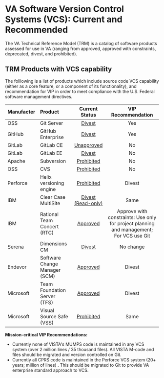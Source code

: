 # VA Software Version Control Systems (VCS):  Current and Recommended

The VA Technical Reference Model (TRM) is a catalog of software products assessed for use in VA (ranging from approved, approved with constraints, deprecated, divest, and prohibited).  

## TRM Products with VCS capability
The folllowing is a list of products which include source code VCS capability (either as a core feature, or a component of its functionality), and recommendation for VIP in order to meet compliance with the U.S. Federal software management directives.

| Manufacter | Product  | Current Status | VIP Recommendation |
|:------- |:------- |:------:|:-------:|
| OSS | Git Server | [Divest](http://www.va.gov/TRM/ToolPage.asp?tid=6396) | Yes |
| GitHub | GitHub Enterprise | [Divest](http://www.va.gov/TRM/ToolPage.asp?tid=9533#) | Yes |
| GitLab | GitLab CE | [Unapproved](http://www.va.gov/TRM/ToolPage.asp?tid=9580) | No |
| GitLab | GitLab EE | [Divest](http://www.va.gov/TRM/ToolPage.asp?tid=9463#) | No |
| Apache | Subversion | [Prohibited](http://www.va.gov/TRM/ToolPage.asp?tid=6573) | No |
| OSS | CVS | [Prohibited](http://www.va.gov/TRM/ToolPage.asp?tid=194) | No |
| Perforce | Helix versioning engine | [Prohibited](http://www.va.gov/TRM/ToolPage.asp?tid=268) | Divest | 
| IBM | Clear Case MultiSite | [Divest (Read-only)](http://www.va.gov/TRM/ToolPage.asp?tid=39#) | Same |
| IBM | Rational Team Concert (RTC) | [Approved](http://www.va.gov/TRM/ToolPage.asp?tid=5085#) | Approve with constraints: Use only for project planning and management; For VCS use Git |
| Serena | Dimensions CM | [Divest](http://www.va.gov/TRM/ToolPage.asp?tid=5136#) | No change |
| Endevor | Software Change Manager (SCM) | [Approved](http://www.va.gov/TRM/ToolPage.asp?tid=9481#) | Divest |
| Microsoft | Team Foundation Server (TFS) | [Approved](http://www.va.gov/TRM/ToolPage.asp?tid=5668#) | Divest | 
| Microsoft | Visual Source Safe (VSS) | [Prohibited](http://www.va.gov/TRM/ToolPage.asp?tid=5669) | Same |


__Mission-critical VIP Recommendations:__
* Currently none of VISTA's MUMPS code is maintained in any VCS system (over 2 million lines / 35 thousand files). All VISTA M-code and files should be migrated and version controlled on Git.
* Currently all CPRS code is maintained in the Perforce VCS system (20+ years; million of lines) . This should be migrated to Git to provide VA enterprise standard approach to VCS.






